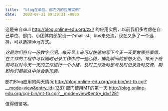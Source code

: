 ```yaml
---
title:  "blog在单位、部门内的应用实例"
date:   2003-07-31 09:39:31 +0800
---
```


这是来自xiuli http://blog.online-edu.org/zxl/ 的应用实例，以前我们多考虑在自己单位、部门、小团体内部架设一个maillist、bbs来交流，现在又多了一个选择，可以选择blog方式。  

_这是你们各自一份数字空间，每天早上来可以快速地写下今天一天要做哪些事情，在工作的工程中可以随时记录工作中的一些心得，捕捉瞬间的思想火花，每天下班前可以对今天一天的工作进行一个小结。及时工作及时思考及时记录及时交流，期盼你们都能从中体会到乐趣。_  

部门Blog应用的两天情况 http://blog.online-edu.org/cgi-bin/mt-tb.cgi?__mode=view&entry_id=1287  部门使用MT的第一天 http://blog.online-edu.org/cgi-bin/mt-tb.cgi?__mode=view&entry_id=1281   

值得借鉴咯。  

